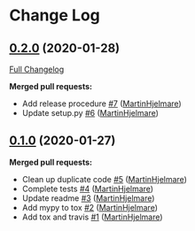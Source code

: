 # Change Log

## [0.2.0](https://github.com/MartinHjelmare/leicaimage/tree/0.2.0) (2020-01-28)
[Full Changelog](https://github.com/MartinHjelmare/leicaimage/compare/0.1.0...0.2.0)

**Merged pull requests:**

- Add release procedure [\#7](https://github.com/MartinHjelmare/leicaimage/pull/7) ([MartinHjelmare](https://github.com/MartinHjelmare))
- Update setup.py [\#6](https://github.com/MartinHjelmare/leicaimage/pull/6) ([MartinHjelmare](https://github.com/MartinHjelmare))

## [0.1.0](https://github.com/MartinHjelmare/leicaimage/tree/0.1.0) (2020-01-27)
**Merged pull requests:**

- Clean up duplicate code [\#5](https://github.com/MartinHjelmare/leicaimage/pull/5) ([MartinHjelmare](https://github.com/MartinHjelmare))
- Complete tests [\#4](https://github.com/MartinHjelmare/leicaimage/pull/4) ([MartinHjelmare](https://github.com/MartinHjelmare))
- Update readme [\#3](https://github.com/MartinHjelmare/leicaimage/pull/3) ([MartinHjelmare](https://github.com/MartinHjelmare))
- Add mypy to tox [\#2](https://github.com/MartinHjelmare/leicaimage/pull/2) ([MartinHjelmare](https://github.com/MartinHjelmare))
- Add tox and travis [\#1](https://github.com/MartinHjelmare/leicaimage/pull/1) ([MartinHjelmare](https://github.com/MartinHjelmare))


